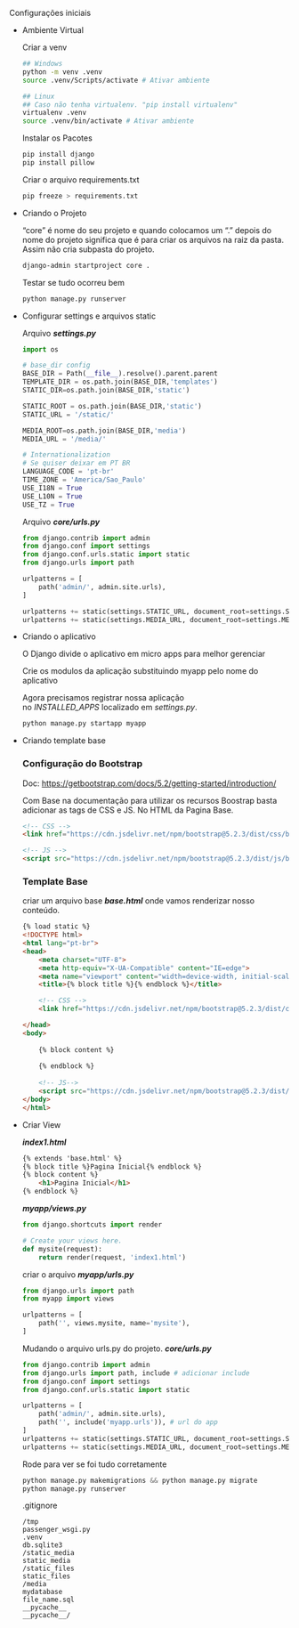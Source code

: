 Configurações iniciais

- Ambiente Virtual
    
    Criar a venv
    
    ```bash
    ## Windows
    python -m venv .venv
    source .venv/Scripts/activate # Ativar ambiente
    
    ## Linux 
    ## Caso não tenha virtualenv. "pip install virtualenv"
    virtualenv .venv
    source .venv/bin/activate # Ativar ambiente
    ```
    
    Instalar os Pacotes
    
    ```bash
    pip install django
    pip install pillow
    ```
    
    Criar o arquivo requirements.txt
    
    ```bash
    pip freeze > requirements.txt
    ```
    
- Criando o Projeto
    
    “core” é nome do seu projeto e quando colocamos um “.” depois do nome do projeto significa que é para criar os arquivos na raiz da pasta. Assim não cria subpasta do projeto.
    
    ```bash
    django-admin startproject core .
    ```
    
    Testar se tudo ocorreu bem
    
    ```bash
    python manage.py runserver
    ```
    
- Configurar settings e arquivos static
    
    Arquivo ***settings.py***
    
    ```python
    import os
    
    # base_dir config
    BASE_DIR = Path(__file__).resolve().parent.parent
    TEMPLATE_DIR = os.path.join(BASE_DIR,'templates')
    STATIC_DIR=os.path.join(BASE_DIR,'static')
    
    STATIC_ROOT = os.path.join(BASE_DIR,'static')
    STATIC_URL = '/static/' 
    
    MEDIA_ROOT=os.path.join(BASE_DIR,'media')
    MEDIA_URL = '/media/'
    
    # Internationalization
    # Se quiser deixar em PT BR
    LANGUAGE_CODE = 'pt-br'
    TIME_ZONE = 'America/Sao_Paulo'
    USE_I18N = True
    USE_L10N = True 
    USE_TZ = True
    ```
    
    Arquivo ***core/urls.py***
    
    ```python
    from django.contrib import admin
    from django.conf import settings
    from django.conf.urls.static import static
    from django.urls import path
    
    urlpatterns = [
        path('admin/', admin.site.urls),
    ]
    
    urlpatterns += static(settings.STATIC_URL, document_root=settings.STATIC_ROOT) # Adicionar Isto
    urlpatterns += static(settings.MEDIA_URL, document_root=settings.MEDIA_ROOT) # Adicionar Isto
    ```
    
- Criando o aplicativo
    
    O Django divide o aplicativo em micro apps para melhor gerenciar 
    
    Crie os modulos da aplicação substituindo myapp pelo nome do aplicativo
    
    Agora precisamos registrar nossa aplicação no *INSTALLED_APPS* localizado em *settings.py*.
    
    ```python
    python manage.py startapp myapp
    ```
    
- Criando template base
    
    ### Configuração do Bootstrap
    
    Doc: https://getbootstrap.com/docs/5.2/getting-started/introduction/
    
    Com Base na documentação para utilizar os recursos Boostrap basta adicionar as tags de CSS e JS. No HTML da Pagina Base.
    
    ```html
    <!-- CSS -->
    <link href="https://cdn.jsdelivr.net/npm/bootstrap@5.2.3/dist/css/bootstrap.min.css" rel="stylesheet" integrity="sha384-rbsA2VBKQhggwzxH7pPCaAqO46MgnOM80zW1RWuH61DGLwZJEdK2Kadq2F9CUG65" crossorigin="anonymous">
    
    <!-- JS -->
    <script src="https://cdn.jsdelivr.net/npm/bootstrap@5.2.3/dist/js/bootstrap.bundle.min.js" integrity="sha384-kenU1KFdBIe4zVF0s0G1M5b4hcpxyD9F7jL+jjXkk+Q2h455rYXK/7HAuoJl+0I4" crossorigin="anonymous"></script>
    ```
    
    ### Template Base
    
    criar um arquivo base ***base.html*** onde vamos renderizar nosso conteúdo.
    
    ```html
    {% load static %}
    <!DOCTYPE html>
    <html lang="pt-br">
    <head>
    	<meta charset="UTF-8">
    	<meta http-equiv="X-UA-Compatible" content="IE=edge">
    	<meta name="viewport" content="width=device-width, initial-scale=1.0">
    	<title>{% block title %}{% endblock %}</title>
    
    	<!-- CSS -->
    	<link href="https://cdn.jsdelivr.net/npm/bootstrap@5.2.3/dist/css/bootstrap.min.css" rel="stylesheet" integrity="sha384-rbsA2VBKQhggwzxH7pPCaAqO46MgnOM80zW1RWuH61DGLwZJEdK2Kadq2F9CUG65" crossorigin="anonymous">
    
    </head>
    <body>  
    	
    	{% block content %}
    	
    	{% endblock %} 
     
    	<!-- JS-->
    	<script src="https://cdn.jsdelivr.net/npm/bootstrap@5.2.3/dist/js/bootstrap.bundle.min.js" integrity="sha384-kenU1KFdBIe4zVF0s0G1M5b4hcpxyD9F7jL+jjXkk+Q2h455rYXK/7HAuoJl+0I4" crossorigin="anonymous"></script>
    </body>
    </html>
    ```
    
- Criar View
    
    ***index1.html***
    
    ```html
    {% extends 'base.html' %}
    {% block title %}Pagina Inicial{% endblock %}
    {% block content %}
    	<h1>Pagina Inicial</h1>
    {% endblock %}
    ```
    
    ***myapp/views.py***
    
    ```python
    from django.shortcuts import render
    
    # Create your views here.
    def mysite(request):
        return render(request, 'index1.html')
    ```
    
    criar o arquivo ***myapp/urls.py***
    
    ```python
    from django.urls import path 
    from myapp import views
    
    urlpatterns = [
        path('', views.mysite, name='mysite'), 
    ]
    ```
    
    Mudando o arquivo urls.py do projeto. ***core/urls.py***
    
    ```python
    from django.contrib import admin
    from django.urls import path, include # adicionar include
    from django.conf import settings
    from django.conf.urls.static import static 
    
    urlpatterns = [
        path('admin/', admin.site.urls),
        path('', include('myapp.urls')), # url do app
    ]
    urlpatterns += static(settings.STATIC_URL, document_root=settings.STATIC_ROOT) # Adicionar Isto
    urlpatterns += static(settings.MEDIA_URL, document_root=settings.MEDIA_ROOT) # Adicionar Isto
    ```
    
    Rode para ver se foi tudo corretamente
    
    ```python
    python manage.py makemigrations && python manage.py migrate
    python manage.py runserver
    ```
    
    .gitignore
    
    ```
    /tmp
    passenger_wsgi.py 
    .venv
    db.sqlite3
    /static_media
    static_media
    /static_files
    static_files
    /media
    mydatabase
    file_name.sql
    __pycache__ 
    __pycache__/
    ```
